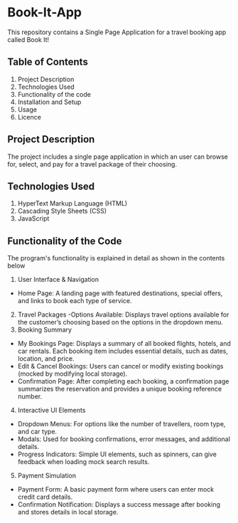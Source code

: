 # Book-It-App
This repository contains a Single Page Application for a travel booking app called Book It!
## Table of Contents
1. Project Description
2. Technologies Used
3. Functionality of the code
4. Installation and Setup
5. Usage
6. Licence
## Project Description
The project includes a single page application in which an user can browse for, select, and pay for a travel package of their choosing. 
## Technologies Used
1. HyperText Markup Language (HTML)
2. Cascading Style Sheets (CSS)
3. JavaScript
## Functionality of the Code
The program's functionality is explained in detail as shown in the contents below
1.	User Interface & Navigation
-	Home Page: A landing page with featured destinations, special offers, and links to book each type of service.
2.	Travel Packages
 	-Options Available: Displays travel options available for the customer’s choosing based on the options in the dropdown menu.  
3.	Booking Summary
-	My Bookings Page: Displays a summary of all booked flights, hotels, and car rentals. Each booking item includes essential details, such as dates, location, and price.
-	Edit & Cancel Bookings: Users can cancel or modify existing bookings (mocked by modifying local storage).
-	Confirmation Page: After completing each booking, a confirmation page summarizes the reservation and provides a unique booking reference number.
4.	Interactive UI Elements
-	Dropdown Menus: For options like the number of travellers, room type, and car type.
-	Modals: Used for booking confirmations, error messages, and additional details.
-	Progress Indicators: Simple UI elements, such as spinners, can give feedback when loading mock search results. 
5.	Payment Simulation
-	Payment Form: A basic payment form where users can enter mock credit card details.
-	Confirmation Notification: Displays a success message after booking and stores details in local storage.

